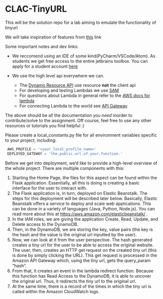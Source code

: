 # CLAC-TinyURL

This will be the solution repo for a lab aiming to emulate the functionality of tinyurl

We will take inspiration of features from [this](https://www.educative.io/courses/grokking-the-system-design-interview/m2ygV4E81AR#div-stylecolorblack-background-colore2f4c7-border-radius5px-padding5px2-requirements-and-goals-of-the-systemdiv) link

Some important notes and dev links:

- We reccomend using an IDE of some kind(PyCharm/VSCode/Atom). As students we get free access to the entire jetbrains toolbox. You can apply
  for a student account [here](https://www.jetbrains.com/shop/eform/students)

- We use the high level api everywhere we can.
  - The [Dynamo Resource API](https://boto3.amazonaws.com/v1/documentation/api/latest/guide/dynamodb.html) use resource
    **not** the client api
  - For developing and testing Lambdas we use [SAM](https://aws.amazon.com/serverless/sam/)
  - For questions about Lambda in general refer to the [AWS docs for lambda](https://docs.aws.amazon.com/lambda/latest/dg/welcome.html)
  - For connecting Lambda to the world see [API Gateway](https://boto3.amazonaws.com/v1/documentation/api/latest/reference/services/apigatewayv2.html#ApiGatewayV2.Client.create_api_mapping)

The above should be all the documentation you _need_ inorder to contribute/solve to the assignment. Off course, feel
free to use any other resources or tutorials you find helpful :)

Please create a local_constants.py file for all environment variables specific to your project, including:

```python
 AWS_PROFILE = '<your_local_profile_name>'
 DEPLOYED_GATEWAY = 'the.public.url.of.your.function.'
```

Before we get into deployment, we’d like to provide a high-level overview of the whole project. There are multiple components with this:

1. Starting the Home Page, the files for this aspect can be found within the Flask application. Essentially, all this is doing is creating a basic interface for the user to interact with.
2. The Flask application is, in turn, deployed on Elastic Beanstalk. The steps for this deployment will be described later below. Basically, Elastic Beanstalk offers a service to deploy and scale web applications. This can be done in a variety of languages (Java, Python, Node.js). You can read more about this at https://aws.amazon.com/elasticbeanstalk/ .
3. In the IAM roles, we are giving the application Create, Read, Update, and Delete access to the DynamoDB.
4. Then, in the DynamoDB, we are storing the key, value pairs (the key is the hash and the value is the original url inputted by the user).
5. Now, we can look at it from the user perspective. The hash generated creates a tiny url for the user to be able to access the original website. The user, then, creates an HTTP get request on the created tiny url (this is done by simply clicking the URL). This get request is processed in the Amazon API Gateway which, using the tiny url, gets the query_param “hash”.
6. From that, it creates an event in the lambda redirect function. Because this function has Read Access to the DynamoDB, it is able to uncover the original url. Thus, it redirects the tiny url to the original url.
7. At the same time, there is a record of the times in which the tiny url is called within the Amazon CloudWatch logs.

